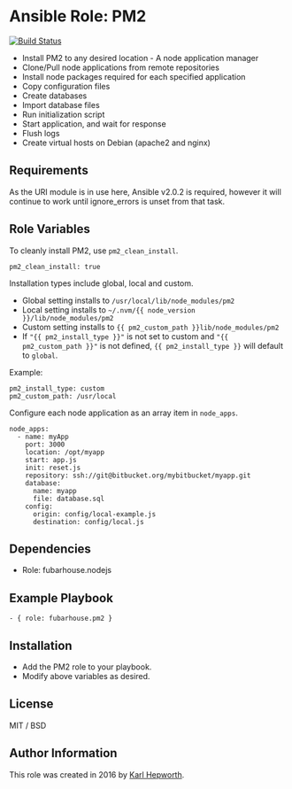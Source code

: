 # Ansible Role: PM2

[![Build Status](https://travis-ci.org/fubarhouse/ansible-role-pm2.svg?branch=master)](https://travis-ci.org/fubarhouse/ansible-role-pm2)

* Install PM2 to any desired location - A node application manager
* Clone/Pull node applications from remote repositories
* Install node packages required for each specified application
* Copy configuration files
* Create databases
* Import database files
* Run initialization script
* Start application, and wait for response
* Flush logs
* Create virtual hosts on Debian (apache2 and nginx)

## Requirements

  As the URI module is in use here, Ansible v2.0.2 is required, however it will continue to work until ignore_errors is unset from that task.


## Role Variables

To cleanly install PM2, use `pm2_clean_install`.
````
pm2_clean_install: true
````

Installation types include global, local and custom.
 - Global setting installs to `/usr/local/lib/node_modules/pm2`
 - Local setting installs to `~/.nvm/{{ node_version }}/lib/node_modules/pm2`
 - Custom setting installs to `{{ pm2_custom_path }}lib/node_modules/pm2`
 - If `"{{ pm2_install_type }}"` is not set to custom and `"{{ pm2_custom_path }}"` is not defined, `{{ pm2_install_type }}` will default to `global`.

Example:
````
pm2_install_type: custom
pm2_custom_path: /usr/local
````

Configure each node application as an array item in `node_apps`.

````
node_apps:
  - name: myApp
    port: 3000
    location: /opt/myapp
    start: app.js
    init: reset.js
    repository: ssh://git@bitbucket.org/mybitbucket/myapp.git
    database:
      name: myapp
      file: database.sql
    config:
      origin: config/local-example.js
      destination: config/local.js
````

## Dependencies

* Role: fubarhouse.nodejs

## Example Playbook

    - { role: fubarhouse.pm2 }

## Installation

* Add the PM2 role to your playbook.
* Modify above variables as desired.

## License

MIT / BSD

## Author Information

This role was created in 2016 by [Karl Hepworth](https://twitter.com/fubarhouse).
